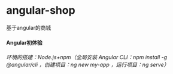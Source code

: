 # angular-shop
基于angular的商城
#### Angular初体验
###### 环境的搭建：Node.js+npm（全局安装 Angular CLI：npm install -g @angular/cli  ，创建项目：ng new my-app ，运行项目：ng serve）
